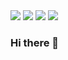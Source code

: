 <img src="https://capsule-render.vercel.app/api?type=slice&color=87ceeb&height=300&section=header&text=Hong%20Gi%20Yoon%20Git%20&fontSize=90&animation=twinkling" />
	
<img src="https://img.shields.io/badge/java-007396?style=for-the-badge&logo=java&logoColor=white">
<img src="https://img.shields.io/badge/spring-81c147?style=for-the-badge&logo=spring&logoColor=white">
<img src="https://img.shields.io/badge/mybatis-81c147?style=for-the-badge&logo=mybatis&logoColor=white">

### Hi there 👋


<!--
**awsd456/awsd456** is a ✨ _special_ ✨ repository because its `README.md` (this file) appears on your GitHub profile.

Here are some ideas to get you started:

- 🔭 I’m currently working on ...
- 🌱 I’m currently learning ...
- 👯 I’m looking to collaborate on ...
- 🤔 I’m looking for help with ...
- 💬 Ask me about ...
- 📫 How to reach me: ...
- 😄 Pronouns: ...
- ⚡ Fun fact: ...
-->
